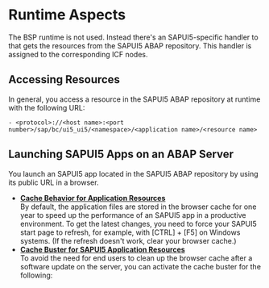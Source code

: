 <!-- loio4ebecc2ac72d4340b8bf5ae8c2a5f161 -->

# Runtime Aspects

The BSP runtime is not used. Instead there's an SAPUI5-specific handler to that gets the resources from the SAPUI5 ABAP repository. This handler is assigned to the corresponding ICF nodes.



## Accessing Resources

In general, you access a resource in the SAPUI5 ABAP repository at runtime with the following URL:

`- <protocol>://<host name>:<port number>/sap/bc/ui5_ui5/<namespace>/<application name>/<resource name>`



## Launching SAPUI5 Apps on an ABAP Server

You launch an SAPUI5 app located in the SAPUI5 ABAP repository by using its public URL in a browser.

-   **[Cache Behavior for Application Resources](cache-behavior-for-application-resources-5449990.md "By default, the application files are stored in the browser cache for one year to speed
		up the performance of an SAPUI5
		app in a productive environment. To get the latest changes, you need to force your SAPUI5 start page to refresh, for
		example, with 
			CTRL
			F5
		 on Windows systems. (If the refresh doesn't work, clear your browser
		cache.)")**  
By default, the application files are stored in the browser cache for one year to speed up the performance of an SAPUI5 app in a productive environment. To get the latest changes, you need to force your SAPUI5 start page to refresh, for example, with  [CTRL\] + [F5\]  on Windows systems. \(If the refresh doesn't work, clear your browser cache.\)
-   **[Cache Buster for SAPUI5 Application Resources](cache-buster-for-sapui5-application-resources-4cfe7ef.md "To avoid the need for end users to clean up the browser cache after a software update
		on the server, you can activate the cache buster for the following:")**  
To avoid the need for end users to clean up the browser cache after a software update on the server, you can activate the cache buster for the following:

